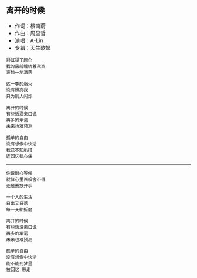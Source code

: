 ## 离开的时候

- 作词：楼南蔚
- 作曲：周显哲
- 演唱：A-Lin
- 专辑：天生歌姬

```
彩虹褪了颜色
我的窗前缠绕着寂寞
哀愁一地洒落

这一季的烟火
没有照亮我
只为别人闪烁

离开的时候
有些话没亲口说
再多的承诺
未来也难预测

孤单的自由
没有想像中快活
我已不知所措
连回忆都心痛
```

---

```
你说耐心等候
就算心里百般舍不得
还是要放开手

一个人的生活
日出又日落
每一天都折磨

离开的时候
有些话没亲口说
再多的承诺
未来也难预测

孤单的自由
没有想像中快活
能不能到梦里
被回忆 带走
```
